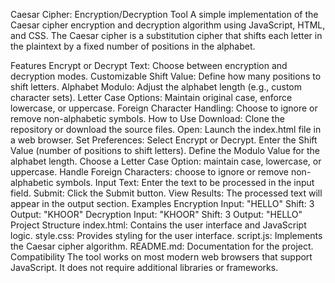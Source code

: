 Caesar Cipher: Encryption/Decryption Tool
A simple implementation of the Caesar cipher encryption and decryption algorithm using JavaScript, HTML, and CSS. The Caesar cipher is a substitution cipher that shifts each letter in the plaintext by a fixed number of positions in the alphabet.

Features
Encrypt or Decrypt Text: Choose between encryption and decryption modes.
Customizable Shift Value: Define how many positions to shift letters.
Alphabet Modulo: Adjust the alphabet length (e.g., custom character sets).
Letter Case Options: Maintain original case, enforce lowercase, or uppercase.
Foreign Character Handling: Choose to ignore or remove non-alphabetic symbols.
How to Use
Download: Clone the repository or download the source files.
Open: Launch the index.html file in a web browser.
Set Preferences:
Select Encrypt or Decrypt.
Enter the Shift Value (number of positions to shift letters).
Define the Modulo Value for the alphabet length.
Choose a Letter Case Option: maintain case, lowercase, or uppercase.
Handle Foreign Characters: choose to ignore or remove non-alphabetic symbols.
Input Text: Enter the text to be processed in the input field.
Submit: Click the Submit button.
View Results: The processed text will appear in the output section.
Examples
Encryption
Input: "HELLO"
Shift: 3
Output: "KHOOR"
Decryption
Input: "KHOOR"
Shift: 3
Output: "HELLO"
Project Structure
index.html: Contains the user interface and JavaScript logic.
style.css: Provides styling for the user interface.
script.js: Implements the Caesar cipher algorithm.
README.md: Documentation for the project.
Compatibility
The tool works on most modern web browsers that support JavaScript. It does not require additional libraries or frameworks.

